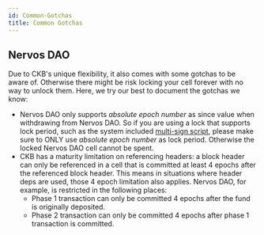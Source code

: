 ```yaml
---
id: Common-Gotchas
title: Common Gotchas
---
```


## Nervos DAO

Due to CKB's unique flexibility, it also comes with some gotchas to be aware of. Otherwise there might be risk locking your cell forever with no way to unlock them. Here, we try our best to document the gotchas we know:

* Nervos DAO only supports *absolute epoch number* as since value when withdrawing from Nervos DAO. So if you are using a lock that supports lock period, such as the system included [multi-sign script](https://github.com/nervosnetwork/ckb-system-scripts/blob/master/c/secp256k1_blake160_multisig_all.c), please make sure to ONLY use *absolute epoch number* as lock period. Otherwise the locked Nervos DAO cell cannot be spent.
* CKB has a maturity limitation on referencing headers: a block header can only be referenced in a cell that is committed at least 4 epochs after the referenced block header. This means in situations where header deps are used, those 4 epoch limitation also applies. Nervos DAO, for example, is restricted in the following places:
   + Phase 1 transaction can only be committed 4 epochs after the fund is originally deposited.
   + Phase 2 transaction can only be committed 4 epochs after phase 1 transaction is committed.
